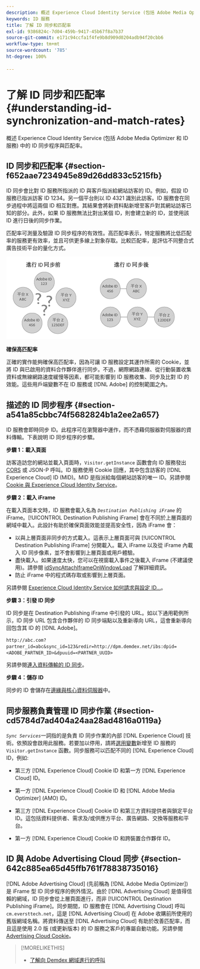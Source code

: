 ```yaml
---
description: 概述 Experience Cloud Identity Service (包括 Adobe Media Optimizer 和 ID 服務) 中的 ID 同步程序與匹配率。
keywords: ID 服務
title: 了解 ID 同步和匹配率
exl-id: 9386824c-7d04-459b-9417-45b67f8a7b37
source-git-commit: e171c94ccfa1f4fe9b8d909d0204adb94f20cbb6
workflow-type: tm+mt
source-wordcount: '785'
ht-degree: 100%

---
```


# 了解 ID 同步和匹配率{#understanding-id-synchronization-and-match-rates}

概述 Experience Cloud Identity Service (包括 Adobe Media Optimizer 和 ID 服務) 中的 ID 同步程序與匹配率。

## ID 同步和匹配率 {#section-f652aae7234945e89d26dd833c5215fb}

ID 同步會比對 ID 服務所指派的 ID 與客戶指派給網站訪客的 ID。例如，假設 ID 服務已指派訪客 ID 1234。另一個平台則以 ID 4321 識別此訪客。ID 服務會在同步過程中將這兩個 ID 相互對應。其結果會將新資料點新增至客戶對其網站訪客已知的部分。此外，如果 ID 服務無法比對出某個 ID，則會建立新的 ID，並使用該 ID 進行日後的同步作業。

匹配率可測量及驗證 ID 同步程序的有效性。高匹配率表示，特定服務將比低匹配率的服務更有效率，並且可供更多線上對象存取。比較匹配率，是評估不同整合式廣告技術平台的量化方式。

![](assets/idsync2.png)

**確保高匹配率**

正確的實作能夠確保高匹配率，因為可讓 ID 服務設定其運作所需的 Cookie，並將 ID 與已啟用的資料合作夥伴進行同步。不過，網際網路連線、從行動裝置收集資料或無線網路速度緩慢等因素，都可能影響到 ID 服務收集、同步及比對 ID 的效能。這些用戶端變數不在 ID 服務或 [!DNL Adobe] 的控制範圍之內。

## 描述的 ID 同步程序 {#section-a541a85cbbc74f5682824b1a2ee2a657}

ID 服務會即時同步 ID。此程序可在瀏覽器中運作，而不憑藉伺服器對伺服器的資料傳輸。下表說明 ID 同步程序的步驟。

**步驟 1：載入頁面**

訪客造訪您的網站並載入頁面時，`Visitor.getInstance` 函數會向 ID 服務發出 [CORS](../reference/cors.md#concept-6c280446990d46d88ba9da15d2dcc758) 或 JSON-P 呼叫。ID 服務使用 Cookie 回應，其中包含訪客的 [!DNL Experience Cloud] ID (MID)。MID 是指派給每個網站訪客的唯一 ID。另請參閱 [Cookie 與 Experience Cloud Identity Service](../introduction/cookies.md)。

**步驟 2：載入 iFrame**

在載入頁面本文時，ID 服務會載入名為 *`Destination Publishing iFrame`* 的 iFrame。[!UICONTROL Destination Publishing iFrame] 會在不同於上層頁面的網域中載入。此設計有助於確保頁面效能並提高安全性，因為 iFrame 會：

* 以與上層頁面非同步的方式載入。這表示上層頁面可與 [!UICONTROL Destination Publishing iFrame] 分開載入。載入 iFrame 以及從 iFrame 內載入 ID 同步像素，並不會影響到上層頁面或用戶體驗。
* 盡快載入。如果速度太快，您可以在視窗載入事件之後載入 iFrame (不建議使用)。請參閱 [idSyncAttachIframeOnWindowLoad](../library/function-vars/idsyncattachiframeonwindowload.md#reference-b86b7112e0814a4c82c4e24c158508f4) 了解詳細資訊。
* 防止 iFrame 中的程式碼存取或影響到上層頁面。

另請參閱 [Experience Cloud Identity Service 如何請求與設定 ID...](../introduction/id-request.md#concept-2caacebb1d244402816760e9b8bcef6a)。

**步驟 3：引發 ID 同步**

ID 同步是在 Destination Publishing iFrame 中引發的 URL。如以下通用範例所示，ID 同步 URL 包含合作夥伴的 ID 同步端點以及重新導向 URL，這會重新導向回包含其 ID 的 [!DNL Adobe]。

`http://abc.com?partner_id=abc&sync_id=123&redir=http://dpm.demdex.net/ibs:dpid=<ADOBE_PARTNER_ID>&dpuuid=<PARTNER_UUID>`

另請參閱[連入資料傳輸的 ID 同步](https://experienceleague.adobe.com/docs/audience-manager/user-guide/implementation-integration-guides/sending-audience-data/batch-data-transfer-process/id-sync-http.html?lang=zh-Hant)。

**步驟 4：儲存 ID**

同步的 ID 會儲存在[邊緣與核心資料伺服器](https://experienceleague.adobe.com/docs/audience-manager/user-guide/reference/system-components/components-edge.html?lang=zh-Hant)中。

## 同步服務負責管理 ID 同步作業 {#section-cd5784d7ad404a24aa28ad4816a0119a}

*`Sync Services`*&#x200B;一詞指的是負責 ID 同步作業的內部 [!DNL Experience Cloud] 技術。依預設會啟用此服務。若要加以停用，請將[選用變數](../library/function-vars/disableidsync.md#reference-589d6b489ac64eddb5a7ff758945e414)新增至 ID 服務的 `Visitor.getInstance` 函數。同步服務可以匹配不同的 [!DNL Experience Cloud] ID，例如:

* 第三方 [!DNL Experience Cloud] Cookie ID 和第一方 [!DNL Experience Cloud] ID。

* 第一方 [!DNL Experience Cloud] Cookie ID 和 [!DNL Adobe Media Optimizer] (AMO) ID。

* 第三方 [!DNL Experience Cloud] Cookie ID 和第三方資料提供者與鎖定平台 ID。這包括資料提供者、需求及/或供應方平台、廣告網路、交換等服務和平台。
* 第一方 [!DNL Experience Cloud] Cookie ID 和跨裝置合作夥伴 ID。

## ID 與 Adobe Advertising Cloud 同步 {#section-642c885ea65d45ffb761f78838735016}

[!DNL Adobe Advertising Cloud] (先前稱為 [!DNL Adobe Media Optimizer]) 是 iFrame 型 ID 同步程序的例外情況。由於 [!DNL Advertising Cloud] 是值得信賴的網域，ID 同步會從上層頁面進行，而非 [!UICONTROL Destination Publishing iFrame]。同步期間，ID 服務會在 [!DNL Advertising Cloud] 呼叫 `cm.eversttech.net`，這是 [!DNL Advertising Cloud] 在 Adobe 收購前所使用的舊版網域名稱。將資料傳送至 [!DNL Advertising Cloud] 有助於改善匹配率，而且這是使用 2.0 版 (或更新版本) 的 ID 服務之客戶的專屬自動功能。另請參閱 [Advertising Cloud Cookie](https://experienceleague.adobe.com/docs/core-services/interface/administration/ec-cookies/cookies-advertising-cloud.html?lang=zh-Hant)。

>[!MORELIKETHIS]
>
>* [了解向 Demdex 網域進行的呼叫](https://experienceleague.adobe.com/docs/audience-manager/user-guide/reference/demdex-calls.html?lang=zh-Hant)


